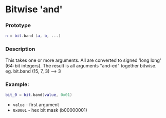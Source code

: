 # Bitwise 'and'
### Prototype
```lua
n = bit.band (a, b, ...)
```
### Description
This takes one or more arguments. All are converted to signed 'long long' (64-bit integers). The result is all arguments "and-ed" together bitwise.  
eg. bit.band (15, 7, 3) --> 3

### Example:
```lua
bit_0 = bit.band(value, 0x01) 
```
- `value` - first argument
- `0x0001` - hex bit mask (b00000001)
